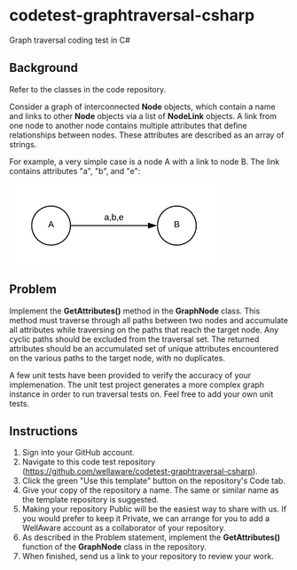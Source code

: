 # codetest-graphtraversal-csharp
Graph traversal coding test in C#

## Background

Refer to the classes in the code repository.

Consider a graph of interconnected **Node** objects, which contain a name and links to other **Node** objects via a list of **NodeLink** objects. A link from one node to another node contains multiple attributes that define relationships between nodes. These attributes are described as an array of strings.

For example, a very simple case is a node A with a link to node B. The link contains attributes "a", "b", and "e":

![Simple node link example](images/nodelink_simple.png)

## Problem

Implement the **GetAttributes()** method in the **GraphNode** class. This method must traverse through all paths between two nodes and accumulate all attributes while traversing on the paths that reach the target node. Any cyclic paths should be excluded from the traversal set. The returned attributes should be an accumulated set of unique attributes encountered on the various paths to the target node, with no duplicates.

A few unit tests have been provided to verify the accuracy of your implemenation. The unit test project generates a more complex graph instance in order to run traversal tests on. Feel free to add your own unit tests.

## Instructions
1. Sign into your GitHub account.
2. Navigate to this code test repository (https://github.com/wellaware/codetest-graphtraversal-csharp).
3. Click the green "Use this template" button on the repository's Code tab.
4. Give your copy of the repository a name. The same or similar name as the template repository is suggested.
5. Making your repository Public will be the easiest way to share with us. If you would prefer to keep it Private, we can arrange for you to add a WellAware account as a collaborator of your repository.
6. As described in the Problem statement, implement the **GetAttributes()** function of the **GraphNode** class in the repository.
7. When finished, send us a link to your repository to review your work.
